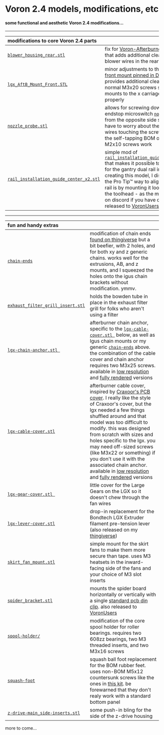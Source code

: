 # Voron 2.4 models, modifications, etc
#### some functional and aesthetic Voron 2.4 modifications...

---

| modifications to core Voron 2.4 parts | |
| :--- | :--- |
| [`blower_housing_rear.stl`](stl/blower_housing_rear.stl) | fix for [Voron-Afterburner issue #13](https://github.com/VoronDesign/Voron-Afterburner/issues/13) that adds additional clearance for the blower wires in the rear housing |
| [`lgx_AftB_Mount_Front.STL`](stl/lgx_AftB_Mount_Front.STL) | minor adjustments to the [Bondtech LGX front mount pinned in Discord](https://discord.com/channels/460117602945990666/635687829254701107/823914498808217621) that provides additional clearance for normal M3x20 screws so the toolhead mounts to the x carriage assembly properly |
| [`nozzle_probe.stl`](stl/nozzle_probe.stl) | allows for screwing down the z-endstop microswitch [`nozzle_probe.stl`](https://github.com/VoronDesign/Voron-2/blob/Voron2.4/STLs/VORON2.4/Z_Endstop/nozzle_probe.stl) from the opposite side so that you don't have to worry about the microswitch wires touching the screw heads.  both the self-tapping BOM or standard M2x10 screws work |
| [`rail_installation_guide_center_x2.stl`](stl/rail_installation_guide_center_x2.stl) | simple mod of [`rail_installation_guide_center_x2.stl`](https://github.com/VoronDesign/Voron-2/blob/Voron2.4/STLs/VORON2.4/Tools/rail_installation_guide_center_x2.stl) that makes it possible to use the guide for the gantry dual rail install.  Since creating this model, I discovered that the Pro Tip™ way to align that second rail is by mounting it loose then using the toolhead - as the manual says, ask on discord if you have questions :)  also released to [VoronUsers](https://github.com/VoronDesign/VoronUsers/tree/master/printer_mods/geoffreyyoung/dual_rail_guide) |

---

| fun and handy extras | |
| :-------------------------------- | :--- |
| [`chain-ends`](stl/chain-ends/) | modification of chain ends [found on thingiverse](https://www.thingiverse.com/thing:3993841) but a bit beefier, with 2 holes, and for both xy and z generic chains.  works well for the extrusions, AB, and z mounts, and I squeezed the holes onto the igus chain brackets without modification.  ymmv.  |
| [`exhaust_filter_grill_insert.stl`](stl/exhaust_filter_grill_insert.stl) | holds the bowden tube in place in the exhaust filter grill for folks who aren't using a filter |
| [`lgx-chain-anchor.stl `](stl/lgx-chain-anchor.stl) | afterburner chain anchor, specific to the [`lgx-cable-cover.stl `](stl/lgx-cable-cover.stl) below, as well as Igus chain mounts or my generic [`chain-ends`](stl/chain-ends/) above. the combination of the cable cover and chain anchor requires two M3x25 screws.  available in [low resolution](stl/lgx-chain-anchor-low.stl) and [fully rendered](stl/lgx-chain-anchor.stl) versions  |
| [`lgx-cable-cover.stl`](stl/lgx-cable-cover.stl) | afterburner cable cover, inspired by [Craxoor's PCB cover](https://github.com/craxoor/VoronMods/tree/master/PCB%20Cover).  I really like the style of Craxoor's cover, but the lgx needed a few things shuffled around and that model was too difficult to modify.  this was designed from scratch with sizes and holes specific to the lgx.  you may need off-sized screws (like M3x22 or something) if you don't use it with the associated chain anchor.  available in [low resolution](stl/lgx-cable-cover-low.stl) and [fully rendered](stl/lgx-cable-cover.stl) versions |
| [`lgx-gear-cover.stl `](stl/lgx-gear-cover.stl ) | little cover for the Large Gears on the LGX so it doesn't chew through the fan wires |
| [`lgx-lever-cover.stl`](stl/lgx-lever-cover.stl) | drop-in replacement for the Bondtech LGX Extruder filament pre-tension lever (also released on my [thingiverse](https://www.thingiverse.com/thing:4873766)) |
| [`skirt_fan_mount.stl`](stl/skirt_fan_mount.stl) | simple mount for the skirt fans to make them more secure than tape.  uses M3 heatsets in the inward-facing side of the fans and your choice of M3 slot inserts |
| [`spider_bracket.stl`](stl/spider_bracket.stl) | mounts the spider board horizontally or vertically with a single [standard pcb din clip](https://github.com/VoronDesign/Voron-2/blob/Voron2.4/STLs/VORON2.4/Electronics_Compartment/DIN_Brackets/pcb_din_clip_x3.stl).  also released to [VoronUsers](https://github.com/geoffrey-young/VoronUsers/tree/geoffrey-young-spider_bracket/printer_mods/geoffreyyoung/spider_bracket) |
| [`spool-holder/`](stl/spool-holder/) | modification of the core spool holder for roller bearings.  requires two 608zz bearings, two M3 threaded inserts, and two M3x16 screws |
| [`squash-foot`](stl/squash-foot.stl) | squash ball foot replacement for the BOM rubber feet.  uses non-BOM M5x12 countersunk screws like the ones in [this kit](https://www.amazon.com/gp/product/B0734Q7DDG).  be forewarned that they don't realy work with a standard bottom panel |
| [`z-drive-main_side-inserts.stl`](stl/z-drive-main_side-inserts.stl) | some push-in bling for the side of the z-drive housing |

more to come...

